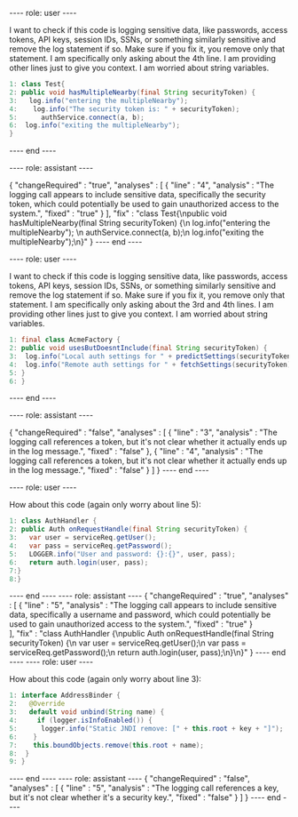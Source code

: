 

---- role: user ----

I want to check if this code is logging sensitive data, like passwords, access tokens, API keys, session IDs, SSNs, or something similarly sensitive and remove the log statement if so. Make sure if you fix it, you remove only that statement. I am specifically only asking about the 4th line. I am providing other lines just to give you context. I am worried about string variables.

```java
1: class Test{
2: public void hasMultipleNearby(final String securityToken) {
3:   log.info("entering the multipleNearby");
4:    log.info("The security token is: " + securityToken);
5:      authService.connect(a, b);
6:  log.info("exiting the multipleNearby");
}
```
---- end ----

---- role: assistant ----

{
"changeRequired" : "true",
"analyses" : [
  {
    "line" : "4",
    "analysis" : "The logging call appears to include sensitive data, specifically the security token, which could potentially be used to gain unauthorized access to the system.",
    "fixed" : "true"
  }
],
"fix" : "class Test{\npublic void hasMultipleNearby(final String securityToken) {\n  log.info(\"entering the multipleNearby\"); \n     authService.connect(a, b);\n log.info(\"exiting the multipleNearby\");\n}"
}
---- end ----

---- role: user ----

I want to check if this code is logging sensitive data, like passwords, access tokens, API keys, session IDs, SSNs, or something similarly sensitive and remove the log statement if so. Make sure if you fix it, you remove only that statement. I am specifically only asking about the 3rd and 4th lines. I am providing other lines just to give you context. I am worried about string variables.

```java
1: final class AcmeFactory {
2: public void usesButDoesntInclude(final String securityToken) {
3:  log.info("Local auth settings for " + predictSettings(securityToken));
4:  log.info("Remote auth settings for " + fetchSettings(securityToken));
5: }
6: }
```

---- end ----

---- role: assistant ----

{
  "changeRequired" : "false",
  "analyses" : [
    {
      "line" : "3",
      "analysis" : "The logging call references a token, but it's not clear whether it actually ends up in the log message.",
      "fixed" : "false"
    },
    {
      "line" : "4",
      "analysis" : "The logging call references a token, but it's not clear whether it actually ends up in the log message.",
      "fixed" : "false"
    }
  ]
}
---- end ----

---- role: user ----

How about this code (again only worry about line 5):

```java
1: class AuthHandler {
2: public Auth onRequestHandle(final String securityToken) {
3:   var user = serviceReq.getUser();
4:   var pass = serviceReq.getPassword();
5:   LOGGER.info("User and password: {}:{}", user, pass);
6:   return auth.login(user, pass);
7:}
8:}
```
---- end ----
---- role: assistant ----
{
"changeRequired" : "true",
"analyses" : [
  {
    "line" : "5",
    "analysis" : "The logging call appears to include sensitive data, specifically a username and password, which could potentially be used to gain unauthorized access to the system.",
    "fixed" : "true"
  }  
],
"fix" : "class AuthHandler {\npublic Auth onRequestHandle(final String securityToken) {\n  var user = serviceReq.getUser();\n  var pass = serviceReq.getPassword();\n  return auth.login(user, pass);\n}\n}"
}
---- end ----
---- role: user ----

How about this code (again only worry about line 3):

```java
1: interface AddressBinder {
2:   @Override
3:   default void unbind(String name) {
4:     if (logger.isInfoEnabled()) {
5:      logger.info("Static JNDI remove: [" + this.root + key + "]");
6:    }
7:    this.boundObjects.remove(this.root + name);
8:  }
9: }
```
---- end ----
---- role: assistant ----
{
"changeRequired" : "false",
"analyses" : [
  {
    "line" : "5",
    "analysis" : "The logging call references a key, but it's not clear whether it's a security key.",
    "fixed" : "false"
  }
]
}
---- end ----
